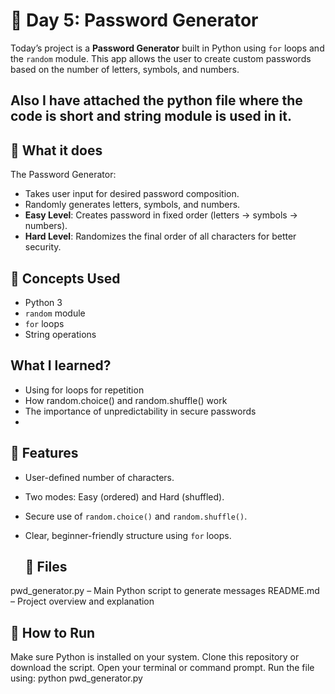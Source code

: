# 🔐 Day 5: Password Generator
 
Today’s project is a **Password Generator** built in Python using `for` loops and the `random` module. 
This app allows the user to create custom passwords based on the number of letters, symbols, and numbers.

## Also I have attached the python file where the code is short and string module is used in it.

## 🧠 What it does
The Password Generator:
- Takes user input for desired password composition.
- Randomly generates letters, symbols, and numbers.
- **Easy Level**: Creates password in fixed order (letters → symbols → numbers).
- **Hard Level**: Randomizes the final order of all characters for better security.

## 🧰 Concepts Used
- Python 3
- `random` module
- `for` loops
- String operations

## What I learned?
- Using for loops for repetition
- How random.choice() and random.shuffle() work
- The importance of unpredictability in secure passwords
- 
## 🚀 Features
- User-defined number of characters.
- Two modes: Easy (ordered) and Hard (shuffled).
- Secure use of `random.choice()` and `random.shuffle()`.
- Clear, beginner-friendly structure using `for` loops.

  ## 📁 Files
pwd_generator.py – Main Python script to generate messages 
README.md – Project overview and explanation

## 🚀 How to Run
Make sure Python is installed on your system. 
Clone this repository or download the script. 
Open your terminal or command prompt. 
Run the file using: python pwd_generator.py
